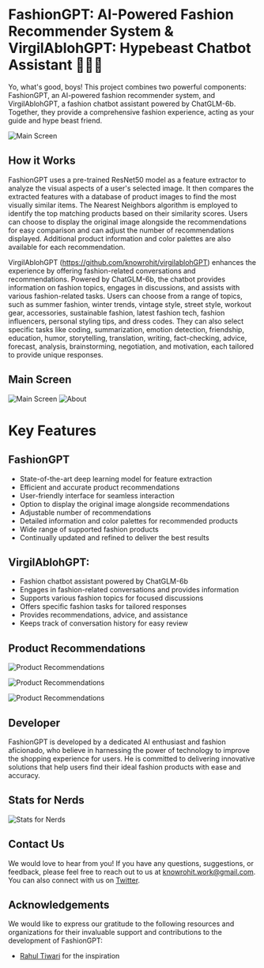 # FashionGPT: AI-Powered Fashion Recommender System & VirgilAblohGPT: Hypebeast Chatbot Assistant 🥷🏻🥶

Yo, what's good, boys! This project combines two powerful components: FashionGPT, an AI-powered fashion recommender system, and VirgilAblohGPT, a fashion chatbot assistant powered by ChatGLM-6b. Together, they provide a comprehensive fashion experience, acting as your guide and hype beast friend.



![Main Screen](images/new_iamge2.png) 

## How it Works

FashionGPT uses a pre-trained ResNet50 model as a feature extractor to analyze the visual aspects of a user's selected image. It then compares the extracted features with a database of product images to find the most visually similar items. The Nearest Neighbors algorithm is employed to identify the top matching products based on their similarity scores. Users can choose to display the original image alongside the recommendations for easy comparison and can adjust the number of recommendations displayed. Additional product information and color palettes are also available for each recommendation.

VirgilAblohGPT (https://github.com/knowrohit/virgilablohGPT)  enhances the experience by offering fashion-related conversations and recommendations. Powered by ChatGLM-6b, the chatbot provides information on fashion topics, engages in discussions, and assists with various fashion-related tasks. Users can choose from a range of topics, such as summer fashion, winter trends, vintage style, street style, workout gear, accessories, sustainable fashion, latest fashion tech, fashion influencers, personal styling tips, and dress codes. They can also select specific tasks like coding, summarization, emotion detection, friendship, education, humor, storytelling, translation, writing, fact-checking, advice, forecast, analysis, brainstorming, negotiation, and motivation, each tailored to provide unique responses.

## Main Screen
![Main Screen](images/img2.png) 
![About](images/image1.png)

# Key Features

## FashionGPT
- State-of-the-art deep learning model for feature extraction
- Efficient and accurate product recommendations
- User-friendly interface for seamless interaction
- Option to display the original image alongside recommendations
- Adjustable number of recommendations
- Detailed information and color palettes for recommended products
- Wide range of supported fashion products
- Continually updated and refined to deliver the best results

## VirgilAblohGPT:

- Fashion chatbot assistant powered by ChatGLM-6b
- Engages in fashion-related conversations and provides information
- Supports various fashion topics for focused discussions
- Offers specific fashion tasks for tailored responses
- Provides recommendations, advice, and assistance
- Keeps track of conversation history for easy review

## Product Recommendations
![Product Recommendations](images/img4.png)

![Product Recommendations](images/img5.png)

![Product Recommendations](images/img7.png)

## Developer

FashionGPT is developed by a dedicated AI enthusiast and fashion aficionado, who believe in harnessing the power of technology to improve the shopping experience for users. He is committed to delivering innovative solutions that help users find their ideal fashion products with ease and accuracy.

## Stats for Nerds
![Stats for Nerds](images/new_image.png)

## Contact Us

We would love to hear from you! If you have any questions, suggestions, or feedback, please feel free to reach out to us at knowrohit.work@gmail.com. You can also connect with us on [Twitter](https://twitter.com/knowrohit07).

## Acknowledgements

We would like to express our gratitude to the following resources and organizations for their invaluable support and contributions to the development of FashionGPT:

- [Rahul Tiwari](https://twitter.com/rahul_tiwari95) for the inspiration
